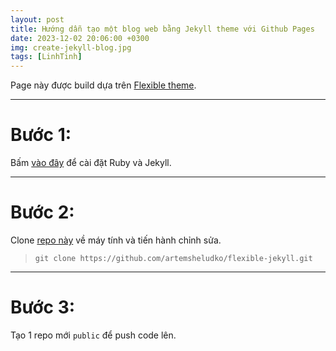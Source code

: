 ```yaml
---
layout: post
title: Hướng dẫn tạo một blog web bằng Jekyll theme với Github Pages 
date: 2023-12-02 20:06:00 +0300
img: create-jekyll-blog.jpg
tags: [LinhTinh]
---
```

Page này được build dựa trên [Flexible theme](https://github.com/artemsheludko/flexible-jekyll).  

***
# Bước 1: 
Bấm [vào đây](https://jekyllrb.com/docs/installation/windows/) để cài đặt Ruby và Jekyll.

***

# Bước 2: 
Clone [repo này](https://github.com/artemsheludko/flexible-jekyll) về máy tính và tiến hành chỉnh sửa. 
>`git clone https://github.com/artemsheludko/flexible-jekyll.git`

***
# Bước 3: 
Tạo 1 repo mới `public` để push code lên.
